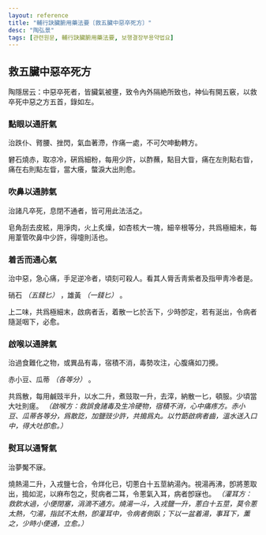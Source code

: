 ```yaml
---
layout: reference
title: "輔行訣臟腑用藥法要〔救五臟中惡卒死方〕"
desc: "陶弘景"
tags: [관련원문, 輔行訣臟腑用藥法要, 보행결장부용약법요]
---
```


## 救五臟中惡卒死方

陶隱居云：中惡卒死者，皆臟氣被壅，致令內外隔絶所致也，神仙有開五竅，以救卒死中惡之方五首，錄如左。

### 點眼以通肝氣

治跌仆、䐴腰、挫閃，氣血著滯，作痛一處，不可欠呻動轉方。

礬石燒赤，取凉冷，硏爲細粉，每用少許，以酢蘸，點目大眥，痛在左則點右眥，痛在右則點左眥，當大癢，螫淚大出則愈。

### 吹鼻以通肺氣

治諸凡卒死，息閉不通者，皆可用此法活之。

皂角刮去皮絃，用淨肉，火上炙燥，如杏核大一塊，細辛根等分，共爲極細末，每用葦管吹鼻中少許，得嚏則活也。

### 着舌而通心氣

治中惡，急心痛，手足逆冷者，頃刻可殺人。看其人脣舌靑紫者及指甲靑冷者是。

硝石 _（五錢匕）_ ，雄黃 _（一錢匕）_ 。

上二味，共爲極細末，啟病者舌，着散一匕於舌下，少時卽定，若有涎出，令病者隨涎咽下，必愈。

### 啟喉以通脾氣

治過食難化之物，或異品有毒，宿積不消，毒勢攻注，心腹痛如刀攪。

赤小豆、瓜蒂 _（各等分）_ 。

共爲散，每用鹹豉半升，以水二升，煮豉取一升，去滓，納散一匕，頓服。少頃當大吐則瘥。 _（啟喉方：救誤食諸毒及生冷硬物，宿積不消，心中痛疼方。赤小豆、瓜蒂各等分，爲散訖，加鹽豉少許，共搗爲丸。以竹筯啟病者齒，溫水送入口中，得大吐卽愈。）_

### 熨耳以通腎氣

治夢魘不寐。

燒熱湯二升，入戎鹽七合，令烊化已，切蔥白十五莖納湯內。視湯再沸，卽將蔥取出，搗如泥，以麻布包之，熨病者二耳，令蔥氣入耳，病者卽寐也。 _（灌耳方：救飮水過，小便閉塞，涓滴不通方。燒湯一斗，入戎鹽一升，蔥白十五莖，莫令蔥太熱，勺湯，指試不太熱，卽灌耳中，令病者側臥；下以一盆着湯，事耳下，薰之，少時小便通，立愈。）_
